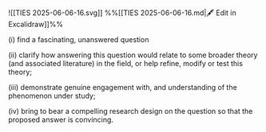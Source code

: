 ![[TIES 2025-06-06-16.svg]]
%%[[TIES 2025-06-06-16.md|🖋 Edit in Excalidraw]]%%

(i) find a fascinating, unanswered question

(ii) clarify how answering this question would relate to some broader theory (and associated literature) in the field, or help refine, modify or test this theory; 

(iii) demonstrate genuine engagement with, and understanding of the phenomenon under study; 

(iv) bring to bear a compelling research design on the question so that the proposed answer is convincing.